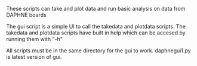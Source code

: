 These scripts can take and plot data and run basic analysis on data from DAPHNE boards

The gui script is a simple UI to call the takedata and plotdata scripts.  The takedata and plotdata scripts have built in help which can be accesed by running them with "-h"

All scripts must be in the same directory for the gui to work.  daphnegui1.py is latest version of gui.

